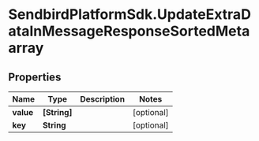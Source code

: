 # SendbirdPlatformSdk.UpdateExtraDataInMessageResponseSortedMetaarray

## Properties

Name | Type | Description | Notes
------------ | ------------- | ------------- | -------------
**value** | **[String]** |  | [optional] 
**key** | **String** |  | [optional] 


